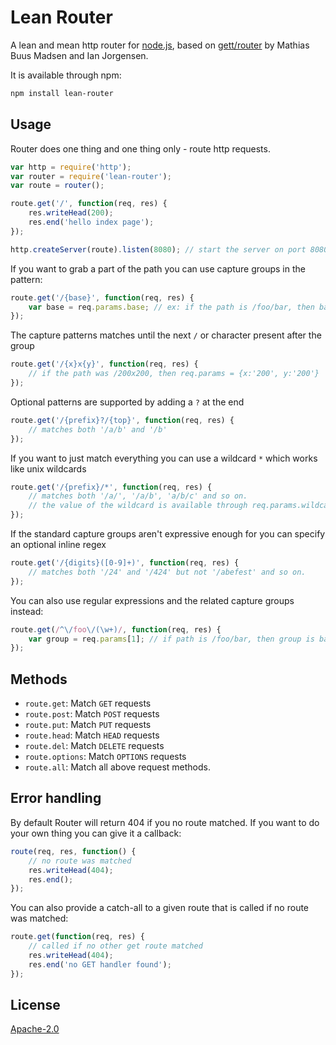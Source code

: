 # Lean Router

A lean and mean http router for [node.js](http://nodejs.org), based on [gett/router](https://github.com/mafintosh/router) by Mathias Buus Madsen and Ian Jorgensen.

It is available through npm:

```bash
npm install lean-router
```

## Usage

Router does one thing and one thing only - route http requests.

``` js
var http = require('http');
var router = require('lean-router');
var route = router();

route.get('/', function(req, res) {
	res.writeHead(200);
	res.end('hello index page');
});

http.createServer(route).listen(8080); // start the server on port 8080
```

If you want to grab a part of the path you can use capture groups in the pattern:

``` js
route.get('/{base}', function(req, res) {
	var base = req.params.base; // ex: if the path is /foo/bar, then base = foo
});
```

The capture patterns matches until the next `/` or character present after the group

``` js
route.get('/{x}x{y}', function(req, res) {
	// if the path was /200x200, then req.params = {x:'200', y:'200'}
});
```

Optional patterns are supported by adding a `?` at the end

``` js
route.get('/{prefix}?/{top}', function(req, res) {
	// matches both '/a/b' and '/b'
});
```

If you want to just match everything you can use a wildcard `*` which works like unix wildcards

``` js
route.get('/{prefix}/*', function(req, res) {
	// matches both '/a/', '/a/b', 'a/b/c' and so on.
	// the value of the wildcard is available through req.params.wildcard
});
```

If the standard capture groups aren't expressive enough for you can specify an optional inline regex 

``` js
route.get('/{digits}([0-9]+)', function(req, res) {
	// matches both '/24' and '/424' but not '/abefest' and so on.
});
```

You can also use regular expressions and the related capture groups instead:

``` js
route.get(/^\/foo\/(\w+)/, function(req, res) {
	var group = req.params[1]; // if path is /foo/bar, then group is bar
});
```

## Methods

* `route.get`:  Match `GET` requests
* `route.post`: Match `POST` requests
* `route.put`:  Match `PUT` requests
* `route.head`: Match `HEAD` requests 
* `route.del`:  Match `DELETE` requests
* `route.options`:  Match `OPTIONS` requests
* `route.all`:  Match all above request methods.

## Error handling

By default Router will return 404 if you no route matched. If you want to do your own thing you can give it a callback:

``` js
route(req, res, function() {
	// no route was matched
	res.writeHead(404);
	res.end();
});
```

You can also provide a catch-all to a given route that is called if no route was matched:

``` js
route.get(function(req, res) {
	// called if no other get route matched
	res.writeHead(404);
	res.end('no GET handler found');
});
```

## License

[Apache-2.0](https://github.com/Mainflux/liteflux/blob/master/LICENSE)
